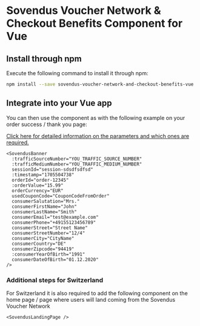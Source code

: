 # Sovendus Voucher Network & Checkout Benefits Component for Vue

## Install through npm

Execute the following command to install it through npm:

```bash
npm install --save sovendus-voucher-network-and-checkout-benefits-vue
```

## Integrate into your Vue app

You can then use the component as with the following example on your order success / thank you page:

[Click here for detailed information on the parameters and which ones are required.](https://developer-hub.sovendus.com/Voucher-Network-Checkout-Benefits/Parameter)

```vue
<SovendusBanner
  :trafficSourceNumber="YOU_TRAFFIC_SOURCE_NUMBER"
  :trafficMediumNumber="YOU_TRAFFIC_MEDIUM_NUMBER"
  sessionId="session-sdsdfsdfsd"
  :timestamp="1705504738"
  orderId="order-12345"
  :orderValue="15.99"
  orderCurrency="EUR"
  usedCouponCode="CouponCodeFromOrder"
  consumerSalutation="Mrs."
  consumerFirstName="John"
  consumerLastName="Smith"
  consumerEmail="test@example.com"
  consumerPhone="+49155123456789"
  consumerStreet="Street Name"
  consumerStreetNumber="12/4"
  consumerCity="CityName"
  consumerCountry="DE"
  consumerZipcode="94419"
  :consumerYearOfBirth="1991"
  consumerDateOfBirth="01.12.2020"
/>
```

### Additional steps for Switzerland

For Switzerland it is also required to add the following component on the home page / page where users will land coming from the Sovendus Voucher Network

```vue
<SovendusLandingPage />
```
